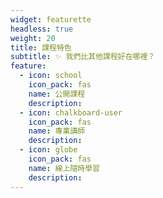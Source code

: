 ```yaml
---
widget: featurette
headless: true
weight: 20
title: 課程特色
subtitle: ✨ 我們比其他課程好在哪裡？
feature:
  - icon: school
    icon_pack: fas
    name: 公開課程
    description:
  - icon: chalkboard-user
    icon_pack: fas
    name: 專業講師
    description:
  - icon: globe
    icon_pack: fas
    name: 線上隨時學習
    description:
---
```

